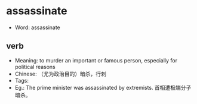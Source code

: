 # assassinate

- Word: assassinate

## verb

- Meaning: to murder an important or famous person, especially for political reasons
- Chinese: （尤为政治目的）暗杀，行刺
- Tags: 
- Eg.: The prime minister was assassinated by extremists. 首相遭极端分子暗杀。

